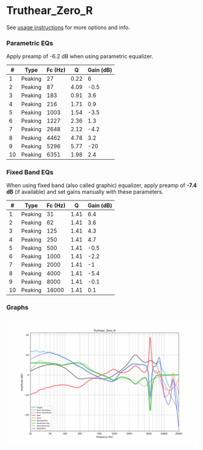 # Truthear_Zero_R
See [usage instructions](https://github.com/jaakkopasanen/AutoEq#usage) for more options and info.

### Parametric EQs
Apply preamp of -6.2 dB when using parametric equalizer.

|   # | Type    |   Fc (Hz) |    Q |   Gain (dB) |
|-----|---------|-----------|------|-------------|
|   1 | Peaking |        27 | 0.22 |         6   |
|   2 | Peaking |        87 | 4.09 |        -0.5 |
|   3 | Peaking |       183 | 0.91 |         3.6 |
|   4 | Peaking |       216 | 1.71 |         0.9 |
|   5 | Peaking |      1003 | 1.54 |        -3.5 |
|   6 | Peaking |      1227 | 2.36 |         1.3 |
|   7 | Peaking |      2648 | 2.12 |        -4.2 |
|   8 | Peaking |      4462 | 4.78 |         3.2 |
|   9 | Peaking |      5296 | 5.77 |       -20   |
|  10 | Peaking |      6351 | 1.98 |         2.4 |

### Fixed Band EQs
When using fixed band (also called graphic) equalizer, apply preamp of **-7.4 dB** (if available) and set gains manually with these parameters.

|   # | Type    |   Fc (Hz) |    Q |   Gain (dB) |
|-----|---------|-----------|------|-------------|
|   1 | Peaking |        31 | 1.41 |         6.4 |
|   2 | Peaking |        62 | 1.41 |         3.6 |
|   3 | Peaking |       125 | 1.41 |         4.3 |
|   4 | Peaking |       250 | 1.41 |         4.7 |
|   5 | Peaking |       500 | 1.41 |        -0.5 |
|   6 | Peaking |      1000 | 1.41 |        -2.2 |
|   7 | Peaking |      2000 | 1.41 |        -1   |
|   8 | Peaking |      4000 | 1.41 |        -5.4 |
|   9 | Peaking |      8000 | 1.41 |        -0.1 |
|  10 | Peaking |     16000 | 1.41 |         0.1 |

### Graphs
![](./Truthear_Zero_R.png)
